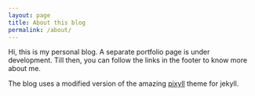 ```yaml
---
layout: page
title: About this blog
permalink: /about/
---
```


Hi, this is my personal blog. A separate portfolio page is under development. Till then, you can follow the links in the footer to know more about me.

The blog uses a modified version of the amazing [pixyll](https://github.com/johnotander/pixyll) theme for jekyll.
